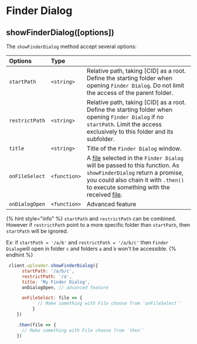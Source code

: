 # Finder Dialog

## showFinderDialog([options])

The `showFinderDialog` method accept several options:

  | Options | Type |  |
  | :--- | :--- | :--- |
  | `startPath` | `<string>` | Relative path, taking [CID] as a root. Define the starting folder when opening `Finder Dialog`. Do not limit the access of the parent folder. |
  | `restrictPath` | `<string>` | Relative path, taking [CID] as a root. Define the starting folder when opening `Finder Dialog` if no `startPath`. Limit the access exclusively to this folder and its subfolder. |
  | `title` | `<string>` | Title of the `Finder Dialog` window. |
  | `onFileSelect` | `<function>` | A [file](./file.md) selected in the `Finder Dialog` will be passed to this function. As `showFinderDialog` return a promise, you could also chain it with `.then()` to execute something with the received [file](./file.md). |
  | `onDialogOpen` | `<function>` | Advanced feature |

{% hint style="info" %}
`startPath` and `restrictPath` can be combined. However if `restrictPath` point to a more specific folder than `startPath`, then `startPath` will be ignored.

Ex: if `startPath = '/a/b'` and `restrictPath = '/a/b/c'` then `Finder Dialog`will open in folder `c` and folders `a` and `b` won't be accessible.
{% endhint %}


```javascript
 client.uploader.showFinderDialog({
      startPath: '/a/b/c',
      restrictPath: '/a',
      title: 'My Finder Dialog',
      onDialogOpen, // advanced feature

      onFileSelect: file => {
            // Make something with File choose from `onFileSelect`'
          }
    })

    .then(file => {
      // Make something with File choose from `then`'
    })
```
